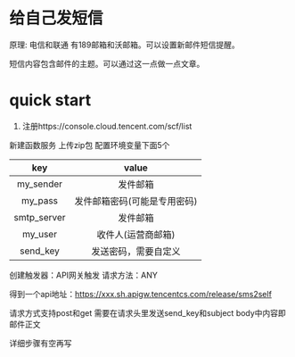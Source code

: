 # 给自己发短信
原理: 电信和联通 有189邮箱和沃邮箱。可以设置新邮件短信提醒。

短信内容包含邮件的主题。可以通过这一点做一点文章。

# quick start

1. 注册https://console.cloud.tencent.com/scf/list

新建函数服务
上传zip包
配置环境变量下面5个

|key|value|
|:---:|:---:|
|my_sender|发件邮箱|
|my_pass|发件邮箱密码(可能是专用密码)|
|smtp_server|发件邮箱|
|my_user|收件人(运营商邮箱)|
|send_key|发送密码，需要自定义|

创建触发器：API网关触发
请求方法：ANY

得到一个api地址：https://xxx.sh.apigw.tencentcs.com/release/sms2self

请求方式支持post和get
需要在请求头里发送send_key和subject
body中内容即邮件正文

详细步骤有空再写
